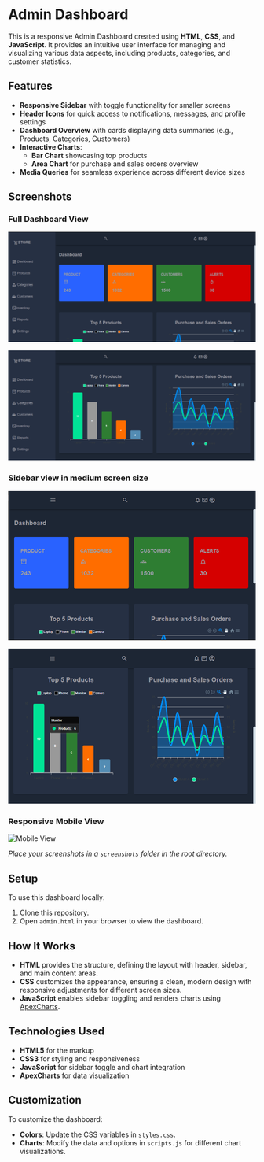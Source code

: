 # Admin Dashboard

This is a responsive Admin Dashboard created using **HTML**, **CSS**, and **JavaScript**. It provides an intuitive user interface for managing and visualizing various data aspects, including products, categories, and customer statistics.

## Features
- **Responsive Sidebar** with toggle functionality for smaller screens
- **Header Icons** for quick access to notifications, messages, and profile settings
- **Dashboard Overview** with cards displaying data summaries (e.g., Products, Categories, Customers)
- **Interactive Charts**:
  - **Bar Chart** showcasing top products
  - **Area Chart** for purchase and sales orders overview
- **Media Queries** for seamless experience across different device sizes

## Screenshots

### Full Dashboard View
![Full Dashboard View](https://github.com/oladokedamilola/admin-dashboard/blob/main/DASH1.png?raw=true)

![Full Dashboard View](https://github.com/oladokedamilola/admin-dashboard/blob/main/DASH2.png?raw=true)

### Sidebar view in medium screen size
![Sidebar Expanded](https://github.com/oladokedamilola/admin-dashboard/blob/main/DASH3.png?raw=true)

![Sidebar Expanded](https://github.com/oladokedamilola/admin-dashboard/blob/main/DASH9.png?raw=true)

### Responsive Mobile View
![Mobile View](screenshots/mobile-view.png)

*Place your screenshots in a `screenshots` folder in the root directory.*

## Setup

To use this dashboard locally:
1. Clone this repository.
2. Open `admin.html` in your browser to view the dashboard.


## How It Works

- **HTML** provides the structure, defining the layout with header, sidebar, and main content areas.
- **CSS** customizes the appearance, ensuring a clean, modern design with responsive adjustments for different screen sizes.
- **JavaScript** enables sidebar toggling and renders charts using [ApexCharts](https://apexcharts.com/).

## Technologies Used
- **HTML5** for the markup
- **CSS3** for styling and responsiveness
- **JavaScript** for sidebar toggle and chart integration
- **ApexCharts** for data visualization

## Customization

To customize the dashboard:
- **Colors**: Update the CSS variables in `styles.css`.
- **Charts**: Modify the data and options in `scripts.js` for different chart visualizations.



